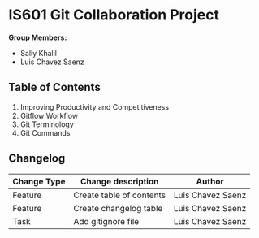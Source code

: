 # IS601 Git Collaboration Project

**Group Members:**  
*   Sally Khalil
*   Luis Chavez Saenz

## Table of Contents
1.  Improving Productivity and Competitiveness
2.  Gitflow Workflow
3.  Git Terminology
4.  Git Commands

## Changelog
**Change Type** | **Change description** | **Author**
----    |   ----    |   -----
Feature |   Create table of contents  | Luis Chavez Saenz
Feature |   Create changelog table    | Luis Chavez Saenz
Task    |   Add gitignore file        | Luis Chavez Saenz